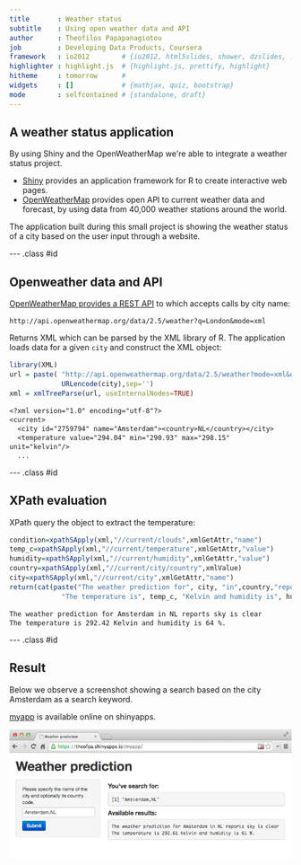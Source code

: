 ```yaml
---
title       : Weather status
subtitle    : Using open weather data and API
author      : Theofilos Papapanagiotou
job         : Developing Data Products, Coursera
framework   : io2012        # {io2012, html5slides, shower, dzslides, ...}
highlighter : highlight.js  # {highlight.js, prettify, highlight}
hitheme     : tomorrow      # 
widgets     : []            # {mathjax, quiz, bootstrap}
mode        : selfcontained # {standalone, draft}
---
```


## A weather status application

By using Shiny and the OpenWeatherMap we're able to integrate a weather status project.

* [Shiny](http://shiny.rstudio.com) provides an application framework for R to create interactive web pages.
* [OpenWeatherMap](http://www.openweathermap.org) provides open API to current weather data and forecast, by using data from 40,000 weather stations around the world.

The application built during this small project is showing the weather status of a city based on the user input through a website.

--- .class #id 

## Openweather data and API

[OpenWeatherMap provides a REST API](http://www.openweathermap.org/api) to which accepts calls by city name:
```
http://api.openweathermap.org/data/2.5/weather?q=London&mode=xml
```
Returns XML which can be parsed by the XML library of R. The application loads data for a given `city` and construct the XML object:

```r
library(XML)
url = paste( "http://api.openweathermap.org/data/2.5/weather?mode=xml&q=",
             URLencode(city),sep='')
xml = xmlTreeParse(url, useInternalNodes=TRUE)
```
```{xml}
<?xml version="1.0" encoding="utf-8"?>
<current>
  <city id="2759794" name="Amsterdam"><country>NL</country></city>
  <temperature value="294.04" min="290.93" max="298.15" unit="kelvin"/>
  ...
```

--- .class #id 

## XPath evaluation

XPath query the object to extract the temperature:

```r
condition=xpathSApply(xml,"//current/clouds",xmlGetAttr,"name")
temp_c=xpathSApply(xml,"//current/temperature",xmlGetAttr,"value")
humidity=xpathSApply(xml,"//current/humidity",xmlGetAttr,"value")
country=xpathSApply(xml,"//current/city/country",xmlValue)
city=xpathSApply(xml,"//current/city",xmlGetAttr,"name")
return(cat(paste("The weather prediction for", city, "in",country,"reports", condition,
             "The temperature is", temp_c, "Kelvin and humidity is", humidity, "%.")))
```
```
The weather prediction for Amsterdam in NL reports sky is clear 
The temperature is 292.42 Kelvin and humidity is 64 %.
```

--- .class #id 

## Result
Below we observe a screenshot showing a search based on the city Amsterdam as a search keyword.

[myapp](https://theofpa.shinyapps.io/myapp/) is available online on shinyapps.

<div style='text-align: center;'>
    <img src='assets/img/slidify_myapp.png' />
</div>
